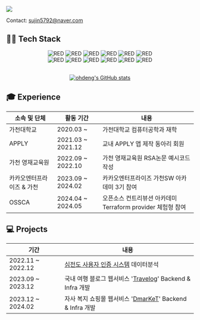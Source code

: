 ![](https://capsule-render.vercel.app/api?type=waving&height=150&text=Introduce🙋‍♀️&section=header&color=CDE4AD&fontSize=30&animation=twinkling )


<h> Contact: sujin5792@naver.com </h>

<h2>👨‍💻 Tech Stack  </h2>

<div align=center>
<div>
  <img alt="RED" src ="https://img.shields.io/badge/JAVA-004027.svg?&style=for-the-badge&logo=Jameson&logoColor=white"/>
<img alt="RED" src ="https://img.shields.io/badge/SPRING-6DB33F.svg?&style=for-the-badge&logo=Spring&logoColor=white"/>
<img alt="RED" src ="https://img.shields.io/badge/MySQL-4479A1.svg?&style=for-the-badge&logo=MYSQL&logoColor=white"/>
<img alt="RED" src ="https://img.shields.io/badge/MariaDB-003545.svg?&style=for-the-badge&logo=MariaDB&logoColor=white"/>
<img alt="RED" src ="https://img.shields.io/badge/Jupyter-F37626.svg?&style=for-the-badge&logo=Jupyter&logoColor=white"/>
<img alt="RED" src ="https://img.shields.io/badge/Intellij-000000.svg?&style=for-the-badge&logo=intellijidea&logoColor=white"/>
  
</div>

<div>
<img alt="RED" src ="https://img.shields.io/badge/elasticsearch-005571.svg?&style=for-the-badge&logo=elasticsearch&logoColor=white"/>
<img alt="RED" src ="https://img.shields.io/badge/githubactions-2088FF.svg?&style=for-the-badge&logo=githubactions&logoColor=white"/>
<img alt="RED" src ="https://img.shields.io/badge/docker-2496ED.svg?&style=for-the-badge&logo=docker&logoColor=white"/>
<img alt="RED" src ="https://img.shields.io/badge/aws-232F3E.svg?&style=for-the-badge&logo=amazonwebservices&logoColor=white"/> 
<img alt="RED" src ="https://img.shields.io/badge/linux-FCC624.svg?&style=for-the-badge&logo=linux&logoColor=white"/>
<img alt="RED" src ="https://img.shields.io/badge/terraform-844FBA.svg?&style=for-the-badge&logo=terraform&logoColor=white"/>

</div>
</div>

</br>
<div align=center>
  
[![ohdeng's GitHub stats](https://github-readme-stats.vercel.app/api?username=ohdeng02&theme=blue_navy&show_icons=true&hide=stars)](https://github.com/anuraghazra/github-readme-stats)
</div>

<h2>🎓 Experience</h2>

|소속 및 단체|활동 기간|내용|
|---|---|---|
|가천대학교| 2020.03 ~ | 가천대학교 컴퓨터공학과 재학
|APPLY| 2021.03 ~ 2021.12| 교내 APPLY 앱 제작 동아리 회원
|가천 영재교육원|2022.09 ~ 2022.10| 가천 영재교육원 RSA논문 예시코드 작성 |
|카카오엔터프라이즈 & 가천|2023.09 ~ 2024.02| 카카오엔터프라이즈 가천SW 아카데미 3기 참여
|OSSCA| 2024.04 ~ 2024.05| 오픈소스 컨트리뷰션 아카데미 Terraform provider 체험형 참여


<h2>💻 Projects</h3>

| 기간 | 내용 |
| --- | --- |
| 2022.11 ~ 2022.12 | <a href="https://github.com/p-project6/p_p">심전도 사용자 인증 시스템</a> 데이터분석 |
| 2023.09 ~ 2023.12 | 국내 여행 블로그 웹서비스 '<a href="https://github.com/Wanza2023">Travelog</a>' Backend & Infra 개발 |
| 2023.12 ~ 2024.02 | 자사 복지 쇼핑몰 웹서비스 '<a href="https://github.com/ohdeng02/dmarket-back">DmarKeT</a>' Backend & Infra 개발 |

<br/>

